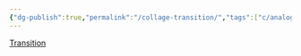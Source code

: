 ```yaml
---
{"dg-publish":true,"permalink":"/collage-transition/","tags":["c/analog","c/abstract","c/stamp","c/circle","c/letters","c/orange","c/red","c/purple"],"created":"2024-01-02T07:56:43.000-05:00","updated":"2024-04-15T12:04:04.903-04:00"}
---
```



[Transition](https://www.instagram.com/p/B5_Sjsxhylu/)
